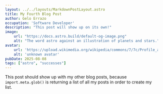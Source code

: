 ```yaml
---
layout: ../../layouts/MarkdownPostLayout.astro
title: My Fourth Blog Post
author: Gelo Errazo
occupation: 'Software Developer'
description: "This post will show up on its own!"
image:
    url: "https://docs.astro.build/default-og-image.png"
    alt: "The word astro against an illustration of planets and stars."
avatar:
    url: 'https://upload.wikimedia.org/wikipedia/commons/7/7c/Profile_avatar_placeholder_large.png'
    alt: 'unknown avatar'
pubDate: 2025-08-08
tags: ["astro", "successes"]
---
```

This post should show up with my other blog posts, because `import.meta.glob()` is returning a list of all my posts in order to create my list.